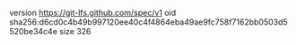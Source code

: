version https://git-lfs.github.com/spec/v1
oid sha256:d6cd0c4b49b997120ee40c4f4864eba49ae9fc758f7162bb0503d5520be34c4e
size 326
